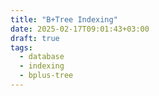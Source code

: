 ```yaml
---
title: "B+Tree Indexing"
date: 2025-02-17T09:01:43+03:00
draft: true
tags:
  - database
  - indexing
  - bplus-tree
---
```

